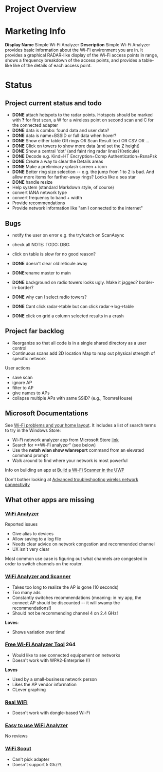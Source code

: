 ﻿# Project Overview

# Marketing Info

**Display Name** Simple Wi-Fi Analyzer
**Description**
Simple Wi-Fi Analyzer provides basic information about the Wi-Fi environment you are in. It provides a graphical RADAR-like display of the Wi-Fi access points in range, shows a frequency breakdown of the access points, and provides a table-like like of the details of each access point.



# Status
## Project current status and todo

* **DONE** attach hotspots to the radar points. Hotspots should be marked with **?** for first scan, a W for a wireless point on second scan and C for the connected adapter
* **DONE** data is combo: found data and user data?
* **DONE** data is name+BSSID or full data when hover?
* **DONE** Show either table OR rings OR Scan Result text OR CSV OR ...
* **DONE** Click on towers to show more data (and set the Z height)
* **DONE** Show a central 'dot' (and faint ring radar lines?)(reticule)
* **DONE** Decode e.g.     Kind=HT Encryption=Ccmp Authentication=RsnaPsk
* **DONE** Create a way to clear the Details areas
* **DONE** Make a preliminary splash screen + icon
* **DONE** Better ring size selection -- e.g. the jump from 1 to 2 is bad. And allow more items for farther-away rings? Looks like a sea star
* **DONE** handle resize
* Help system (standard Markdown style, of course)
* convert IANA network type
* convert frequency to band + width
* Provide recommendations
* Provide network information like "am I connected to the internet"

## Bugs
* notify the user on error e.g. the try/catch on ScanAsync
* check all NOTE: TODO: DBG:
* click on table is slow for no good reason?
* **DONE** doesn't clear old reticule away
* **DONE**rename master to main
* **DONE** background on radio towers looks ugly. Make it jagged? border-in-border?
* **DONE** why can I select radio towers?

* **DONE** Cant click radar->table but can click radar->log->table
* **DONE** click on grid a column selected results in a crash

## Project far backlog
* Reorganize so that all code is in a single shared directory as a user control
* Continuous scans add 2D location Map to map out physical strength of specific network

User actions
* save scan
* ignore AP
* filter to AP
* give names to APs
* collapse multiple APs with same SSID? (e.g., ToomreHouse)



## Microsoft Documentations

See [Wi-Fi problems and your home layout](https://support.microsoft.com/en-us/windows/wi-fi-problems-and-your-home-layout-e1ed42e7-a3c5-d1be-2abb-e8fad00ad32a). It includes a list of search terms to try in the Windows Store:
* Wi-Fi network analyzer app from Microsoft Store [link](https://support.microsoft.com/windows/64203838-4029-7bba-8231-00c9d8f4d971#Category=Windows_11)
* Search for **Wi-Fi analyzer" (see below)
* Use the **netsh wlan show wlanreport** command from an elevated command prompt
* Walk around to find where your network is most powerful


Info on building an app at [Build a Wi-Fi Scanner in the UWP](https://docs.microsoft.com/en-us/archive/msdn-magazine/2016/july/modern-apps-build-a-wi-fi-scanner-in-the-uwp)


Don't bother looking at  [Advanced troubleshooting wirelss network connectivity](https://docs.microsoft.com/en-us/windows/client-management/advanced-troubleshooting-wireless-network-connectivity)



## What other apps are missing

### [WiFi Analyzer](https://apps.microsoft.com/store/detail/wifi-analyzer/9NBLGGH33N0N?hl=en-us&gl=US)

Reported issues
* Give alias to devices
* Allow saving to a log file
* Needs clear advice on network congestion and recommended channel
* UX isn't very clear

Most common use case is figuring out what channels are congested in order to switch channels on the router.

### [WiFi Analyzer and Scanner](https://apps.microsoft.com/store/detail/wifi-analyzer-and-scanner/9NBLGGH5QK8Q?hl=en-us&gl=US)

* Takes too long to realize the AP is gone (10 seconds)
* Too many ads
* Constantly switches recommendations (meaning: in my app, the connect AP should be discounted -- it will swamp the recommendations!)
* Should not be recommending channel 4 on 2.4 GHz!

**Loves**:
* Shows variation over time!


### [Free Wi-Fi Analyzer Tool](https://apps.microsoft.com/store/detail/free-wifi-analyzer-tool/9NBLGGH5XZ1Z?hl=en-us&gl=US)  **264**

* Would like to see connected equipement on networks
* Doesn't work with WPA2-Enterprise (!)

**Loves**

* Used by a small-business network person
* Likes the AP vendor information
* CLever graphing

### [Real WiFi](https://apps.microsoft.com/store/detail/real-wifi/9NRFGDVZ05RQ?hl=en-us&gl=US)

* Doesn't work with dongle-based Wi-Fi

### [Easy to use WiFi Analyzer](https://apps.microsoft.com/store/detail/easy-to-use-wifi-analyzer/9N75W2M2D55F?hl=en-us&gl=US)

No reviews

### [WiFi Scout](https://apps.microsoft.com/store/detail/wifi-scout/9NBLGGH5XCQ9?hl=en-us&gl=US)

* Can't pick adapter
* Doesn't support 5 Ghz?\